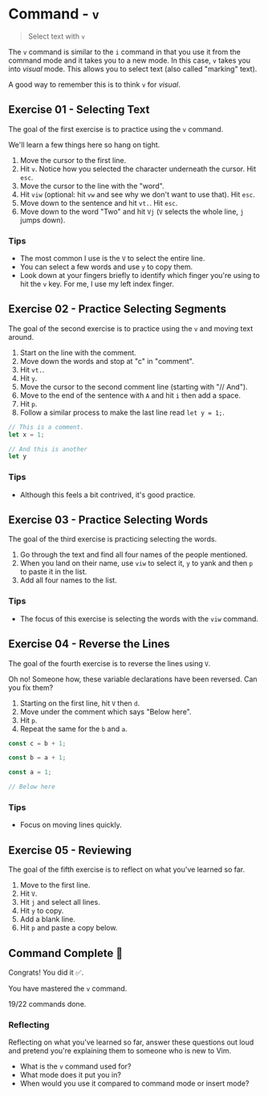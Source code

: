 # Command - `v`

> Select text with `v`

The `v` command is similar to the `i` command in that you use it from the command mode and it takes you to a new mode. In this case, `v` takes you into *visual* mode. This allows you to select text (also called "marking" text).

A good way to remember this is to think `v` for *visual*.

## Exercise 01  - Selecting Text

The goal of the first exercise is to practice using the `v` command.

We'll learn a few things here so hang on tight.

1. Move the cursor to the first line.
2. Hit `v`. Notice how you selected the character underneath the cursor. Hit `esc`.
3. Move the cursor to the line with the "word".
4. Hit `viw` (optional: hit `vw` and see why we don't want to use that). Hit `esc`.
5. Move down to the sentence and hit `vt.`. Hit `esc`.
6. Move down to the word "Two" and hit `Vj` (`V` selects the whole line, `j` jumps down).

<!-- Text for exercise starts

a

word

multiple words

An entire sentence.

Two sentences
broken over two lines.

Text for exercise ends -->

### Tips

- The most common I use is the `V` to select the entire line.
- You can select a few words and use `y` to copy them.
- Look down at your fingers briefly to identify which finger you're using to hit the `v` key. For me, I use my left index finger.

## Exercise 02 - Practice Selecting Segments

The goal of the second exercise is to practice using the `v` and moving text around.

1. Start on the line with the comment.
2. Move down the words and stop at "c" in "comment".
3. Hit `vt.`.
4. Hit `y`.
5. Move the cursor to the second comment line (starting with "// And").
6. Move to the end of the sentence with `A` and hit `i` then add a space.
7. Hit `p`.
8. Follow a similar process to make the last line read `let y = 1;`.

<!-- Text for exercise starts -->

```javascript
// This is a comment.
let x = 1;

// And this is another
let y
```

<!-- Text for exercise ends -->

### Tips

- Although this feels a bit contrived, it's good practice.

## Exercise 03  - Practice Selecting Words

The goal of the third exercise is practicing selecting the words.

1. Go through the text and find all four names of the people mentioned.
2. When you land on their name, use `viw` to select it, `y` to yank and then `p` to paste it in the list.
3. Add all four names to the list.

<!-- Text for exercise starts

On Saturday, Alex met Jacey at the coffee shop. Their goal was to build the app in 4 hours. While they were there, a mutal friend showed up: Sahul. Sahul didn't join them, but stopped to say hi. He was there planning to meet a friend named April. They showed up shortly after and Sahul said goodbye.

People involved
---
1.
2.
3.
4.

Text for exercise ends -->

### Tips

- The focus of this exercise is selecting the words with the `viw` command.

## Exercise 04 - Reverse the Lines

The goal of the fourth exercise is to reverse the lines using `V`.

Oh no! Someone how, these variable declarations have been reversed. Can you fix them?

1. Starting on the first line, hit `V` then `d`.
2. Move under the comment which says "Below here".
3. Hit `p`.
4. Repeat the same for the `b` and `a`.

<!-- Text for exercise starts -->

```javascript
const c = b + 1;

const b = a + 1;

const a = 1;

// Below here

```

<!-- Text for exercise ends -->

### Tips

- Focus on moving lines quickly.

## Exercise 05 - Reviewing

The goal of the fifth exercise is to reflect on what you've learned so far.


1. Move to the first line.
2. Hit `V`.
3. Hit `j` and select all lines.
4. Hit `y` to copy.
5. Add a blank line.
6. Hit `p` and paste a copy below.

<!-- Text for exercise starts

- `h` move left toward the *house*
- `j` move down (*jumping* off a ledge)
- `k` move up (*kicking* a soccer ball upward)
- `l` move right (*left*to right, like English)
- `i` let me *insert* text
- `a` let me insert text *after* the cursor
- `I` let me *Initially* insert text
- `A` let me *Append* text
- `x` let me *ex-out* a character
- `r` let me *replace* a character
- `o` insert a line below the *original* line
- `O` insert a line *Over* the current line
- `w` move word by word
- `e` move *end* of word by end of word
- `b` move *backwards* word by word
- `d` lets me *delete* text
- `c` lets me *change* text
- `y` lets me *yank* text and `p` lets me *paste* text
- `v` lets you select text in *visual* mode

Text for exercise ends -->

## Command Complete 🎉

Congrats! You did it ✅.

You have mastered the `v` command.

19/22 commands done.

### Reflecting

Reflecting on what you've learned so far, answer these questions out loud and pretend you're explaining them to someone who is new to Vim.

- What is the `v` command used for?
- What mode does it put you in?
- When would you use it compared to command mode or insert mode?